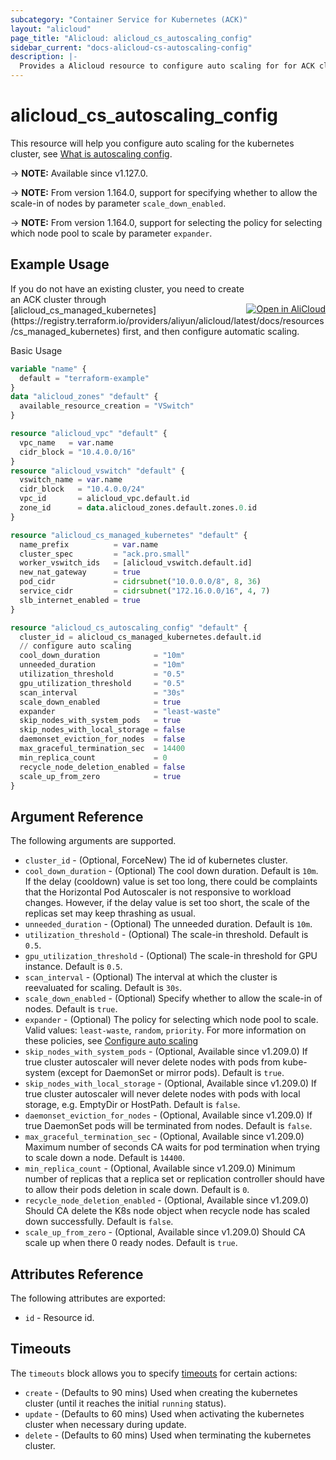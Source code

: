 ```yaml
---
subcategory: "Container Service for Kubernetes (ACK)"
layout: "alicloud"
page_title: "Alicloud: alicloud_cs_autoscaling_config"
sidebar_current: "docs-alicloud-cs-autoscaling-config"
description: |-
  Provides a Alicloud resource to configure auto scaling for for ACK cluster.
---
```


# alicloud_cs_autoscaling_config

This resource will help you configure auto scaling for the kubernetes cluster, see [What is autoscaling config](https://www.alibabacloud.com/help/en/ack/ack-managed-and-ack-dedicated/developer-reference/api-configure-auto-scaling).

-> **NOTE:** Available since v1.127.0.

-> **NOTE:** From version 1.164.0, support for specifying whether to allow the scale-in of nodes by parameter `scale_down_enabled`.

-> **NOTE:** From version 1.164.0, support for selecting the policy for selecting which node pool to scale by parameter `expander`.

## Example Usage
<div class="oics-button" style="float: right;margin: 0 0 -40px 0;">
  <a href="https://api.aliyun.com/api-tools/terraform?resource=alicloud_cs_autoscaling_config&exampleId=324c4167-c632-29d2-8457-b30dd2db65f43501816b&activeTab=example&spm=docs.r.cs_autoscaling_config.0.324c4167c6" target="_blank">
    <img alt="Open in AliCloud" src="https://img.alicdn.com/imgextra/i1/O1CN01hjjqXv1uYUlY56FyX_!!6000000006049-55-tps-254-36.svg" style="max-height: 44px; margin: 32px auto; max-width: 100%;">
  </a>
</div>
If you do not have an existing cluster, you need to create an ACK cluster through [alicloud_cs_managed_kubernetes](https://registry.terraform.io/providers/aliyun/alicloud/latest/docs/resources/cs_managed_kubernetes) first, and then configure automatic scaling.

Basic Usage

```terraform
variable "name" {
  default = "terraform-example"
}
data "alicloud_zones" "default" {
  available_resource_creation = "VSwitch"
}

resource "alicloud_vpc" "default" {
  vpc_name   = var.name
  cidr_block = "10.4.0.0/16"
}
resource "alicloud_vswitch" "default" {
  vswitch_name = var.name
  cidr_block   = "10.4.0.0/24"
  vpc_id       = alicloud_vpc.default.id
  zone_id      = data.alicloud_zones.default.zones.0.id
}

resource "alicloud_cs_managed_kubernetes" "default" {
  name_prefix          = var.name
  cluster_spec         = "ack.pro.small"
  worker_vswitch_ids   = [alicloud_vswitch.default.id]
  new_nat_gateway      = true
  pod_cidr             = cidrsubnet("10.0.0.0/8", 8, 36)
  service_cidr         = cidrsubnet("172.16.0.0/16", 4, 7)
  slb_internet_enabled = true
}

resource "alicloud_cs_autoscaling_config" "default" {
  cluster_id = alicloud_cs_managed_kubernetes.default.id
  // configure auto scaling
  cool_down_duration            = "10m"
  unneeded_duration             = "10m"
  utilization_threshold         = "0.5"
  gpu_utilization_threshold     = "0.5"
  scan_interval                 = "30s"
  scale_down_enabled            = true
  expander                      = "least-waste"
  skip_nodes_with_system_pods   = true
  skip_nodes_with_local_storage = false
  daemonset_eviction_for_nodes  = false
  max_graceful_termination_sec  = 14400
  min_replica_count             = 0
  recycle_node_deletion_enabled = false
  scale_up_from_zero            = true
}
```

## Argument Reference

The following arguments are supported.

* `cluster_id` - (Optional, ForceNew) The id of kubernetes cluster.
* `cool_down_duration` - (Optional) The cool down duration. Default is `10m`. If the delay (cooldown) value is set too long, there could be complaints that the Horizontal Pod Autoscaler is not responsive to workload changes. However, if the delay value is set too short, the scale of the replicas set may keep thrashing as usual.
* `unneeded_duration` - (Optional) The unneeded duration. Default is `10m`.
* `utilization_threshold` - (Optional) The scale-in threshold. Default is `0.5`. 
* `gpu_utilization_threshold` - (Optional)  The scale-in threshold for GPU instance. Default is `0.5`. 
* `scan_interval` - (Optional) The interval at which the cluster is reevaluated for scaling. Default is `30s`.
* `scale_down_enabled` - (Optional) Specify whether to allow the scale-in of nodes. Default is `true`.
* `expander` - (Optional) The policy for selecting which node pool to scale. Valid values: `least-waste`, `random`, `priority`. For more information on these policies, see [Configure auto scaling](https://www.alibabacloud.com/help/en/container-service-for-kubernetes/latest/auto-scaling-of-nodes#section-3bg-2ko-inl)
* `skip_nodes_with_system_pods` - (Optional, Available since v1.209.0) If true cluster autoscaler will never delete nodes with pods from kube-system (except for DaemonSet or mirror pods). Default is `true`.
* `skip_nodes_with_local_storage` - (Optional, Available since v1.209.0) If true cluster autoscaler will never delete nodes with pods with local storage, e.g. EmptyDir or HostPath. Default is `false`.
* `daemonset_eviction_for_nodes` - (Optional, Available since v1.209.0) If true DaemonSet pods will be  terminated from nodes. Default is `false`. 
* `max_graceful_termination_sec` - (Optional, Available since v1.209.0) Maximum number of seconds CA waits for pod termination when trying to scale down a node. Default is `14400`.
* `min_replica_count` - (Optional, Available since v1.209.0) Minimum number of replicas that a replica set or replication controller should have to allow their pods deletion in scale down. Default is `0`.
* `recycle_node_deletion_enabled` - (Optional, Available since v1.209.0) Should CA delete the K8s node object when recycle node has scaled down successfully. Default is `false`.
* `scale_up_from_zero` - (Optional, Available since v1.209.0) Should CA scale up when there 0 ready nodes. Default is `true`.

## Attributes Reference

The following attributes are exported:
* `id` - Resource id.

## Timeouts

The `timeouts` block allows you to specify [timeouts](https://www.terraform.io/docs/configuration-0-11/resources.html#timeouts) for certain actions:

* `create` - (Defaults to 90 mins) Used when creating the kubernetes cluster (until it reaches the initial `running` status).
* `update` - (Defaults to 60 mins) Used when activating the kubernetes cluster when necessary during update.
* `delete` - (Defaults to 60 mins) Used when terminating the kubernetes cluster.

